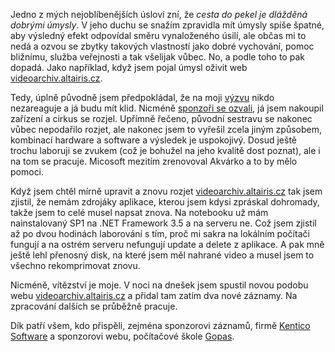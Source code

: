 <!-- dcterms:identifier = aspnetcz#211 -->
<!-- dcterms:title = Jak jsem spouštěl nový videoarchiv -->
<!-- dcterms:abstract = Co všechno předcházelo publikaci dalších záznamů z akcí. Aneb cesta do pekel je dlážděná dobrými úmysly. -->
<!-- np9:categoryId = 6 -->
<!-- x4w:category = Akce a události -->
<!-- np9:authorId = 1 -->
<!-- np9:authorEmail = michal.valasek@altairis.cz -->
<!-- dcterms:creator = Michal Altair Valášek -->
<!-- dcterms:created = 2008-09-21T14:27:39.167+02:00 -->
<!-- dcterms:dateAccepted = 2008-09-21T14:27:39.167+02:00 -->

 Jedno z mých nejoblíbenějších úsloví zní, že *cesta do pekel je dlážděná dobrými úmysly*. V jeho duchu se snažím zpravidla mít úmysly spíše špatné, aby výsledný efekt odpovídal směru vynaloženého úsilí, ale občas mi to nedá a ozvou se zbytky takových vlastností jako dobré vychování, pomoc bližnímu, služba veřejnosti a tak všelijak vůbec. No, a podle toho to pak dopadá. Jako například, když jsem pojal úmysl oživit web [videoarchiv.altairis.cz](http://videoarchiv.altairis.cz/). 

Tedy, úplně původně jsem předpokládal, že na moji [výzvu](http://www.aspnet.cz/Articles/200-hledam-sponzory-pro-koupi-zarizeni-pro-nahravani-prednasek.aspx) nikdo nezareaguje a já budu mít klid. Nicméně [sponzoři se ozvali](http://www.aspnet.cz/Articles/201-pozvanka-na-nove-akce-plus-informace-o-zaznamech-z-nich.aspx), já jsem nakoupil zařízení a cirkus se rozjel. Upřímně řečeno, původní sestravu se nakonec vůbec nepodařilo rozjet, ale nakonec jsem to vyřešil zcela jiným způsobem, kombinací hardware a software a výsledek je uspokojivý. Dosud ještě trochu laboruji se zvukem (což je bohužel na jeho kvalitě dost poznat), ale i na tom se pracuje. Micosoft mezitím zrenovoval Akvárko a to by mělo pomoci.

Když jsem chtěl mírně upravit a znovu rozjet [videoarchiv.altairis.cz](http://videoarchiv.altairis.cz/) tak jsem zjistil, že nemám zdrojáky aplikace, kterou jsem kdysi zpráskal dohromady, takže jsem to celé musel napsat znova. Na notebooku už mám nainstalovaný SP1 na .NET Framework 3.5 a na serveru ne. Což jsem zjistil až po dvou hodinách laborování s tím, proč mi sakra na lokálním počítači fungují a na ostrém serveru nefungují update a delete z aplikace. A pak mně ještě lehl přenosný disk, na které jsem měl nahrané video a musel jsem to všechno rekomprimovat znovu.

Nicméně, vítězství je moje. V noci na dnešek jsem spustil novou podobu webu [videoarchiv.altairis.cz](http://videoarchiv.altairis.cz/) a přidal tam zatím dva nové záznamy. Na zpracování dalších se průběžně pracuje.

Dík patří všem, kdo přispěli, zejména sponzorovi záznamů, firmě [Kentico Software](http://www.kentico.cz/) a sponzorovi webu, počítačové škole [Gopas](http://www.gopas.cz/).